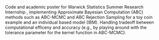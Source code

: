 Code and academic poster for Warwick Statistics Summer Research Internship , implementing Approximate Bayesian Computation (ABC) methods such as ABC-MCMC and ABC Rejection Sampling for a toy coin example and an individual based model (IBM). Handling tradeoff between computational efficeny and accuracy (e.g., by playing around with the tolerance parameter for the kernel function in ABC-MCMC). 
